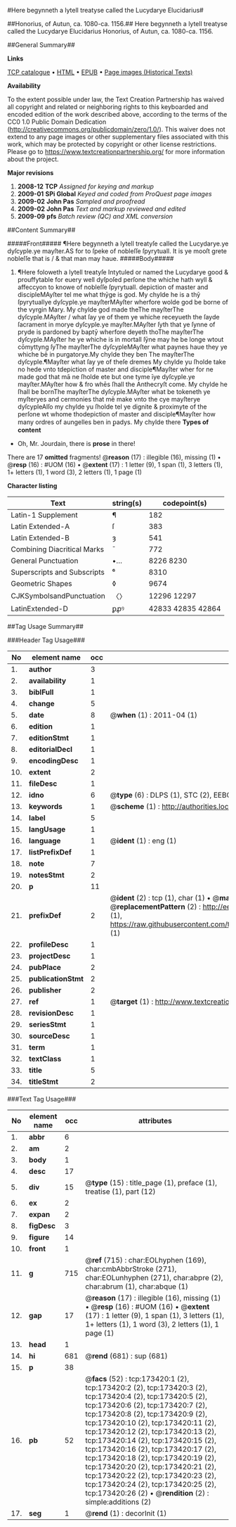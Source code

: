 #Here begynneth a lytell treatyse called the Lucydarye Elucidarius#

##Honorius, of Autun, ca. 1080-ca. 1156.##
Here begynneth a lytell treatyse called the Lucydarye
Elucidarius
Honorius, of Autun, ca. 1080-ca. 1156.

##General Summary##

**Links**

[TCP catalogue](http://www.ota.ox.ac.uk/tcp/)  • 
[HTML](http://tei.it.ox.ac.uk/tcp/Texts-HTML/free/A72/A72366.html)  • 
[EPUB](http://tei.it.ox.ac.uk/tcp/Texts-EPUB/free/A72/A72366.epub) • 
[Page images (Historical Texts)](https://historicaltexts.jisc.ac.uk/eebo-99900510e)

**Availability**

To the extent possible under law, the Text Creation Partnership has waived all copyright and related or neighboring rights to this keyboarded and encoded edition of the work described above, according to the terms of the CC0 1.0 Public Domain Dedication (http://creativecommons.org/publicdomain/zero/1.0/). This waiver does not extend to any page images or other supplementary files associated with this work, which may be protected by copyright or other license restrictions. Please go to https://www.textcreationpartnership.org/ for more information about the project.

**Major revisions**

1. __2008-12__ __TCP__ *Assigned for keying and markup*
1. __2009-01__ __SPi Global__ *Keyed and coded from ProQuest page images*
1. __2009-02__ __John Pas__ *Sampled and proofread*
1. __2009-02__ __John Pas__ *Text and markup reviewed and edited*
1. __2009-09__ __pfs__ *Batch review (QC) and XML conversion*

##Content Summary##

#####Front#####
¶Here begynneth a lytell treatyſe called the Lucydarye.ye dyſcyple.ye mayſter.AS for to ſpeke of nobleſſe ſpyrytuall. It is ye mooſt grete nobleſſe that is / & that man may haue.
#####Body#####

1. ¶Here foloweth a lytell treatyſe Intytuled or named the Lucydarye good & prouffytable for euery well dyſpoſed perſone the whiche hath wyll & affeccyon to knowe of nobleſſe ſpyrytuall.
depiction of master and discipleMAyſter tel me what thȳge is god. My chylde he is a thȳ ſpyrytuallye dyſcyple.ye mayſterMAyſter wherfore wolde god be borne of the vyrgin Mary. My chylde god made theThe mayſterThe dyſcyple.MAyſter / what ſay ye of them ye whiche receyueth the ſayde ſacrament in morye dyſcyple.ye mayſter.MAyſter ſyth that ye ſynne of pryde is pardoned by baptȳ wherfore deyeth thoThe mayſterThe dyſcyple.MAyſter he ye whiche is in mortall ſȳne may he be longe wtout cōmyttyng ſyThe mayſterThe dyſcypleMAyſter what paynes haue they ye whiche bē in purgatorye.My chylde they ben The mayſterThe dyſcyple.¶Mayſter what ſay ye of theſe dremes My chylde yu ſholde take no hede vnto tdepiction of master and disciple¶Mayſter wher for ne made god that mā ne ſholde ete but one tyme īye dyſcyple.ye mayſter.MAyſter how & fro whēs ſhall the Anthecryſt come. My chylde he ſhall be bornThe mayſterThe dyſcyple.MAyſter what be tokeneth ye myſteryes and cermonies that mē make vnto the cye mayſterye dyſcypleAlſo my chylde yu ſholde tel ye dignite & proximyte of the perſone wt whome thodepiction of master and disciple¶Mayſter how many ordres of aungelles ben in ꝑadys. My chylde there 
**Types of content**

  * Oh, Mr. Jourdain, there is **prose** in there!

There are 17 **omitted** fragments! 
 @__reason__ (17) : illegible (16), missing (1)  •  @__resp__ (16) : #UOM (16)  •  @__extent__ (17) : 1 letter (9), 1 span (1), 3 letters (1), 1+ letters (1), 1 word (3), 2 letters (1), 1 page (1)

**Character listing**


|Text|string(s)|codepoint(s)|
|---|---|---|
|Latin-1 Supplement|¶|182|
|Latin Extended-A|ſ|383|
|Latin Extended-B|ȝ|541|
|Combining             Diacritical Marks|̄|772|
|General Punctuation|•…|8226 8230|
|Superscripts             and Subscripts|⁶|8310|
|Geometric Shapes|◊|9674|
|CJKSymbolsandPunctuation|〈〉|12296 12297|
|LatinExtended-D|ꝑꝓꝰ|42833 42835 42864|

##Tag Usage Summary##

###Header Tag Usage###

|No|element name|occ|attributes|
|---|---|---|---|
|1.|__author__|3||
|2.|__availability__|1||
|3.|__biblFull__|1||
|4.|__change__|5||
|5.|__date__|8| @__when__ (1) : 2011-04 (1)|
|6.|__edition__|1||
|7.|__editionStmt__|1||
|8.|__editorialDecl__|1||
|9.|__encodingDesc__|1||
|10.|__extent__|2||
|11.|__fileDesc__|1||
|12.|__idno__|6| @__type__ (6) : DLPS (1), STC (2), EEBO-CITATION (1), PROQUEST (1), VID (1)|
|13.|__keywords__|1| @__scheme__ (1) : http://authorities.loc.gov/ (1)|
|14.|__label__|5||
|15.|__langUsage__|1||
|16.|__language__|1| @__ident__ (1) : eng (1)|
|17.|__listPrefixDef__|1||
|18.|__note__|7||
|19.|__notesStmt__|2||
|20.|__p__|11||
|21.|__prefixDef__|2| @__ident__ (2) : tcp (1), char (1)  •  @__matchPattern__ (2) : ([0-9\-]+):([0-9IVX]+) (1), (.+) (1)  •  @__replacementPattern__ (2) : http://eebo.chadwyck.com/downloadtiff?vid=$1&page=$2 (1), https://raw.githubusercontent.com/textcreationpartnership/Texts/master/tcpchars.xml#$1 (1)|
|22.|__profileDesc__|1||
|23.|__projectDesc__|1||
|24.|__pubPlace__|2||
|25.|__publicationStmt__|2||
|26.|__publisher__|2||
|27.|__ref__|1| @__target__ (1) : http://www.textcreationpartnership.org/docs/. (1)|
|28.|__revisionDesc__|1||
|29.|__seriesStmt__|1||
|30.|__sourceDesc__|1||
|31.|__term__|1||
|32.|__textClass__|1||
|33.|__title__|5||
|34.|__titleStmt__|2||


###Text Tag Usage###

|No|element name|occ|attributes|
|---|---|---|---|
|1.|__abbr__|6||
|2.|__am__|2||
|3.|__body__|1||
|4.|__desc__|17||
|5.|__div__|15| @__type__ (15) : title_page (1), preface (1), treatise (1), part (12)|
|6.|__ex__|2||
|7.|__expan__|2||
|8.|__figDesc__|3||
|9.|__figure__|14||
|10.|__front__|1||
|11.|__g__|715| @__ref__ (715) : char:EOLhyphen (169), char:cmbAbbrStroke (271), char:EOLunhyphen (271), char:abpre (2), char:abrum (1), char:abque (1)|
|12.|__gap__|17| @__reason__ (17) : illegible (16), missing (1)  •  @__resp__ (16) : #UOM (16)  •  @__extent__ (17) : 1 letter (9), 1 span (1), 3 letters (1), 1+ letters (1), 1 word (3), 2 letters (1), 1 page (1)|
|13.|__head__|1||
|14.|__hi__|681| @__rend__ (681) : sup (681)|
|15.|__p__|38||
|16.|__pb__|52| @__facs__ (52) : tcp:173420:1 (2), tcp:173420:2 (2), tcp:173420:3 (2), tcp:173420:4 (2), tcp:173420:5 (2), tcp:173420:6 (2), tcp:173420:7 (2), tcp:173420:8 (2), tcp:173420:9 (2), tcp:173420:10 (2), tcp:173420:11 (2), tcp:173420:12 (2), tcp:173420:13 (2), tcp:173420:14 (2), tcp:173420:15 (2), tcp:173420:16 (2), tcp:173420:17 (2), tcp:173420:18 (2), tcp:173420:19 (2), tcp:173420:20 (2), tcp:173420:21 (2), tcp:173420:22 (2), tcp:173420:23 (2), tcp:173420:24 (2), tcp:173420:25 (2), tcp:173420:26 (2)  •  @__rendition__ (2) : simple:additions (2)|
|17.|__seg__|1| @__rend__ (1) : decorInit (1)|
